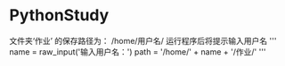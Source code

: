 # PythonStudy
文件夹‘作业’ 的保存路径为： /home/用户名/
运行程序后将提示输入用户名
'''
name = raw_input('输入用户名：')
path = '/home/' + name + '/作业/'
'''

